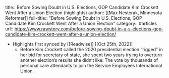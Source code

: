 title:: Before Sowing Doubt in U.S. Elections, GOP Candidate Kim Crockett Went After a Union Election (highlights)
author:: [[Max Nesterak, Minnesota Reformer]]
full-title:: "Before Sowing Doubt in U.S. Elections, GOP Candidate Kim Crockett Went After a Union Election"
category:: #articles
url:: https://www.rawstory.com/before-sowing-doubt-in-u-s-elections-gop-candidate-kim-crockett-went-after-a-union-election/

- Highlights first synced by [[Readwise]] [[Oct 25th, 2022]]
	- Before Kim Crockett called the 2020 presidential election “rigged” in her bid for secretary of state, she spent two years trying to overturn another election’s results she didn’t like: The vote by thousands of personal care attendants to join the Service Employees International Union.